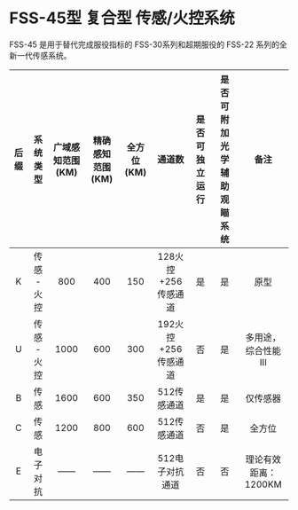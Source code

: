 # FSS-45型 复合型 传感/火控系统

FSS-45 是用于替代完成服役指标的 FSS-30系列和超期服役的 FSS-22 系列的全新一代传感系统。  

| 后缀 | 系统类型 | 广域感知范围(KM) | 精确感知范围(KM) | 全方位(KM) | 通道数 | 是否可独立运行 | 是否可附加光学辅助观瞄系统 | 备注 |
| :--: | :------: | :--------------: | :--------: | :-------: | :-------: | :-------: | :-------: | :--: |
| K | 传感 - 火控 |       800        |       400        |    150    | 128火控+256传感通道 | 是 | 是 | 原型 |
| U | 传感 - 火控 | 1000 | 600 | 300 | 192火控+256传感通道 | 否 | 是 | 多用途，综合性能 III |
| B | 传感 | 1600 | 600 | 350 | 512传感通道 | 是 | 是 | 仅传感器 |
| C | 传感 | 1200 | 800 | 600 | 512传感通道 | 否 | 是 | 全方位 |
| E | 电子对抗 | —— | —— | —— | 512电子对抗通道 | 否 | 否 | 理论有效距离：1200KM |

